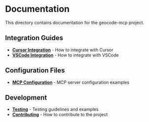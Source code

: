 # Documentation

This directory contains documentation for the geocode-mcp project.

## Integration Guides

- **[Cursor Integration](cursor-integration.md)** - How to integrate with Cursor
- **[VSCode Integration](vscode-integration.md)** - How to integrate with VSCode

## Configuration Files

- **[MCP Configuration](mcp-config.md)** - MCP server configuration examples

## Development

- **[Testing](testing.md)** - Testing guidelines and examples
- **[Contributing](contributing.md)** - How to contribute to the project 